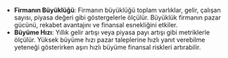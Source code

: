 - **Firmanın Büyüklüğü**: Firmanın büyüklüğü toplam varlıklar, gelir, çalışan sayısı, piyasa değeri gibi göstergelerle ölçülür. Büyüklük firmanın pazar gücünü, rekabet avantajını ve finansal esnekliğini etkiler.
- **Büyüme Hızı**: Yıllık gelir artışı veya piyasa payı artışı gibi metriklerle ölçülür. Yüksek büyüme hızı pazar taleplerine hızlı yanıt verebilme yeteneği gösterirken aşırı hızlı büyüme finansal riskleri artırabilir. 